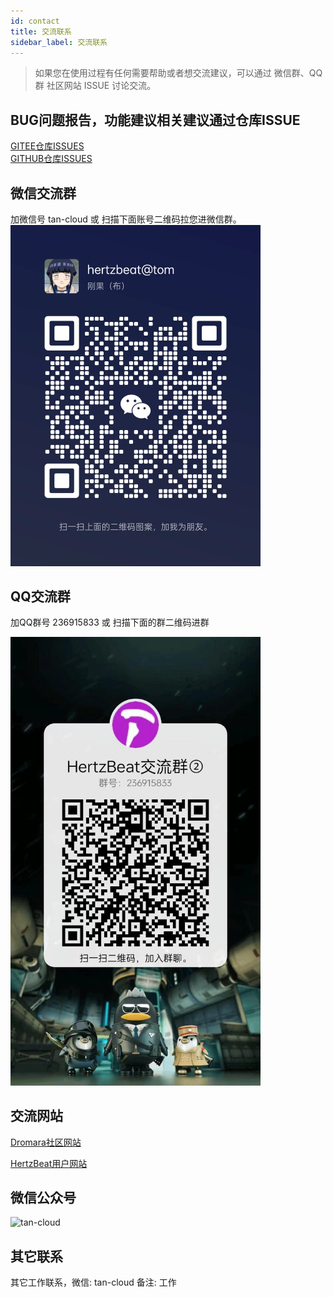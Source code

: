 ```yaml
---
id: contact  
title: 交流联系    
sidebar_label: 交流联系     
---
```

> 如果您在使用过程有任何需要帮助或者想交流建议，可以通过 微信群、QQ群 社区网站 ISSUE 讨论交流。

## BUG问题报告，功能建议相关建议通过仓库ISSUE

[GITEE仓库ISSUES](https://gitee.com/dromara/hertzbeat/issues)   
[GITHUB仓库ISSUES](https://github.com/dromara/hertzbeat/issues)

## 微信交流群   

加微信号 tan-cloud 或 扫描下面账号二维码拉您进微信群。
<img alt="tan-cloud" src="/img/docs/help/tan-cloud-wechat.jpg" width="400"/>       

## QQ交流群   

加QQ群号 236915833 或 扫描下面的群二维码进群        

<img alt="tan-cloud" src="/img/docs/help/qq-qr.jpg" width="400"/>          

## 交流网站    

[Dromara社区网站](https://dromara.org/)    

[HertzBeat用户网站](https://support.qq.com/products/379369)

## 微信公众号    

<img alt="tan-cloud" src="/img/wechat.png" width="400"/>  


## 其它联系  
其它工作联系，微信: tan-cloud 备注: 工作     


